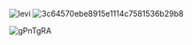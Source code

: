 ![levi](https://user-images.githubusercontent.com/55863344/113024001-72ba0f80-91b0-11eb-9fbc-522997dd6969.gif)
![3c64570ebe8915e1114c7581536b29b8](https://user-images.githubusercontent.com/55863344/113023122-85801480-91af-11eb-89a8-76cb8df60280.gif)

![gPnTgRA](https://user-images.githubusercontent.com/55863344/113024643-30dd9900-91b1-11eb-976e-652638f17de2.gif)





